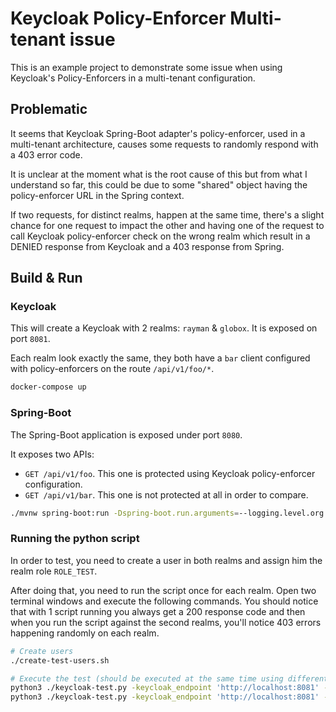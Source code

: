 # Keycloak Policy-Enforcer Multi-tenant issue

This is an example project to demonstrate some issue when using Keycloak's Policy-Enforcers in a multi-tenant configuration.

## Problematic

It seems that Keycloak Spring-Boot adapter's policy-enforcer, used in a multi-tenant architecture, causes some requests to randomly respond with a 403 error code.

It is unclear at the moment what is the root cause of this but from what I understand so far, this could be due to some "shared" object having the policy-enforcer URL in the Spring context.

If two requests, for distinct realms, happen at the same time, there's a slight chance for one request to impact the other and having one of the request to call Keycloak policy-enforcer check on the wrong realm which result in a DENIED response from Keycloak and a 403 response from Spring.

## Build & Run

### Keycloak

This will create a Keycloak with 2 realms: `rayman` & `globox`. It is exposed on port `8081`.

Each realm look exactly the same, they both have a `bar` client configured with policy-enforcers on the route `/api/v1/foo/*`.

```sh
docker-compose up
```

### Spring-Boot

The Spring-Boot application is exposed under port `8080`.

It exposes two APIs:
- `GET /api/v1/foo`. This one is protected using Keycloak policy-enforcer configuration.
- `GET /api/v1/bar`. This one is not protected at all in order to compare.

```sh
./mvnw spring-boot:run -Dspring-boot.run.arguments=--logging.level.org.keycloak=TRACE
```

### Running the python script

In order to test, you need to create a user in both realms and assign him the realm role `ROLE_TEST`.

After doing that, you need to run the script once for each realm.
Open two terminal windows and execute the following commands.
You should notice that with 1 script running you always get a 200 response code and then when you run the script against the second realms, you'll notice 403 errors happening randomly on each realm.

```sh
# Create users
./create-test-users.sh

# Execute the test (should be executed at the same time using different terminal windows)
python3 ./keycloak-test.py -keycloak_endpoint 'http://localhost:8081' -realm rayman -client_id bar -client_secret '03daa338-740e-42e8-8166-3db2b4848d4d' -username test -password test -service_endpoint 'http://localhost:8080/api/v1/foo'
python3 ./keycloak-test.py -keycloak_endpoint 'http://localhost:8081' -realm globox -client_id bar -client_secret '0cfa413d-63d1-4787-a9f5-0b5ac76540ec' -username test -password test -service_endpoint 'http://localhost:8080/api/v1/foo'
```

